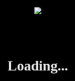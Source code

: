 
<!DOCTYPE html> 
<html>
<head>
<meta charset="utf-8" />
<meta name="viewport" content="width=device-width"/>
<title>Dackward dance</title>
<style>
*{
 margin:0;
 padding:0;
 box-sizing:border-box;
 }
 body {
 font-family: comic-san;
 font-weight:400;
 line-height:1.4;
 font-size:1em;
 background:#fff;
 }
 .loader {
  position:fixed; 
  top:0;
  left:0;
  bottom:0;
  height:100vh;
  width:100%;
  background:#000;
  display:flex;
  flex-direction: column;
  align-items: center;
  justify-content: center;
  z-index:9;
 }
  .loader h1 {
  color:#fff;
  animation:blink 1s ease infinite;
 }
 .loader button {
  display:inline-block;
  padding:10px 25px;
  border-radius:4px;
  background:#000;
  color:#fff;
  outline:none;
  border:1px solid #fff;
  margin:7px;
  text-transform:uppercase;
  transition:0.5s;
  opacity:0;
  transform:translateY(30px);
 }
 .loader button.show {
  opacity:1;
  transform:translateY(0);
 }
 .loader button.show ~ h1{
  display:none;
 }
 @keyframes blink {
 0%,100%{
 opacity:1;
 }
 50%{
  opacity:0;
 }
 }
 .main {
  position:relative;
  width:100%;
  overflow:hidden;
  min-height:100vh;
  display:flex;
  flex-direction: column;
  justify-content: center;
  align-items:flex-end;
  background:url("https://cdn3.vectorstock.com/i/1000x1000/01/02/background-cartoon-duck-funny-vector-21650102.jpg");
  background-size: cover;
  background-position: center top;
 }
 
.dance {
 position:absolute;
 z-index:6;
}
.dance img {
 width:400px;
}
 .d1 {
  position:absolute;
  right:0;
  transform:translateX(-100%);
  top:35%;
  width:400px;
  z-index:6;
 }
 .d1 img {
  width:300px;
 }
 .d2 {
 position:absolute;
 right:70%;
 bottom:0%;
 }
 .d3 {
 position:absolute;
 right:50%;
 transform:translateX(-90%);
 top:0%;
 } 
 .d4 {
 left:0%;
 top:50%;
 }
 .d5{
 position:absolute;
 left:80%;
 transform:translateX(-100%);
 top:35%;
 width:400px;
 z-index:6;
 }
  .d5 img {
  width:300px;
 }
 .d6{
 position:absolute;
 right:65%;
 transform:translateX(-100%);
 bottom:10%;
 width:400px;
 z-index:6;
 }
 .d6 img {
  width:400px;
 }
 .witch {
  position:absolute;
  top:0;
  left:-20%;
  animation:witch 10s Linear infinite;
  animation-delay:2s;
 }
 .witch img{
  width:180px;
 }
 @keyframes witch {
 0%{
  left:-20%;
 }
 60% {
  left:120%;
 }
 100% {
 left:120%;
 }
 }
 

</style>
</head>
<body> 
<div class="loader" onclick="playMusic()">
  <img src="https://www.animatedimages.org/data/media/481/animated-duck-image-0019.gif" >
  <button onclick="start()">enter the duckward</button>
  <h1>  Loading...</h1>
</div>
<audio src="https://mobcup.net/d/dv0nemca/mp3" loop id="music"> </audio>
<main class="main" >
  <div class="dance" >
   <div class="d1" >
    <img src="https://thumbs.gfycat.com/AcidicColorfulBoar.webp" alt="">
   </div> 
   <div class="d2" >
    <img src="https://i.pinimg.com/originals/68/a8/b8/68a8b821ce9babedbcf7509f0641f3c1.gif"  alt=""  >
   </div> 
   <div class="d3" >
    <img src="https://thumbs.gfycat.com/AcidicColorfulBoar.webp" alt=""  >
   </div>
   <div class="d4" >
    <img src="https://thumbs.gfycat.com/AcidicColorfulBoar.webp"  alt="" >
  <div class="d5" >
  <img src="https://thumbs.gfycat.com/AcidicColorfulBoar.webp"  alt="" >
  <div class="d6" >
    <img src="https://i.pinimg.com/originals/68/a8/b8/68a8b821ce9babedbcf7509f0641f3c1.gif"  alt=""  >
   </div>
  </div>
  </div> 
  </div>
  <div class="witch" >
    <img src="https://thumbs.gfycat.com/AcidicColorfulBoar.webp" alt=""  >
  </div>
</main>
<script>
const loader = document.querySelector(".loader");
window.addEventListener("load", function(){
 loader.querySelector("button").classList.add("show");
});
setTimeout(function(){
loader.querySelector("button").classList.add("show");
},14000)
function start() {
 loader.style.display = "none";
 playMusic()
}
const music = document.getElementById("music");
function playMusic() {
 if(music.paused) {
  music.play()
  }
  }

</script>
</body>
</html>

